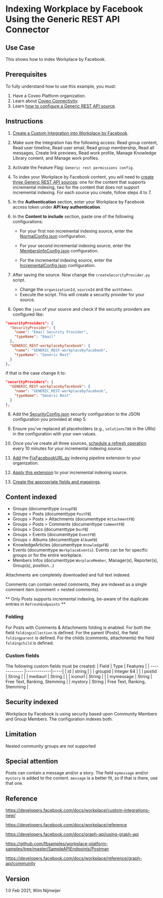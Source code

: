 # Indexing Workplace by Facebook Using the Generic REST API Connector

## Use Case
This shows how to index Workplace by Facebook.

## Prerequisites
To fully understand how to use this example, you must:
1. Have a Coveo Platform organization.
2. Learn about [Coveo Connectivity](https://docs.coveo.com/en/1702/).
3. Learn [how to configure a Generic REST API source](https://docs.coveo.com/en/1896/).

## Instructions
1. [Create a Custom Integration into Workplace by Facebook](https://developers.facebook.com/docs/workplace/custom-integrations-new/).
2. Make sure the Integration has the following access: Read group content, Read user timeline, Read user email, Read group membership, Read all messages, Create link previews, Read work profile, Manage Knowledge Library content, and Manage work profiles.
3. Activate the Feature Flag: `Generic rest permissions config`.
4. To index your Workplace by Facebook content, you will need to [create three Generic REST API sources](https://docs.coveo.com/en/1896/): one for the content that supports incremental indexing, two for the content that does not support incremental indexing. For each source you create, follow steps 4 to 7.

5. In the **Authentication** section, enter your Workplace by Facebook access token under **API key authentication**.

6. In the **Content to include** section, paste one of the following configurations:

    - For your first non incremental indexing source, enter the [NormalConfig.json](https://github.com/coveooss/connectivity-library/blob/master/WorkplaceByFacebook/index/NormalConfig.json) configuration.

    - For your second incremental indexing source, enter the [MembersInfoConfig.json](https://github.com/coveooss/connectivity-library/blob/master/WorkplaceByFacebook/index/MembersInfoConfig.json) configuration.

    - For the incremental indexing source, enter the [IncrementalConfig.json](https://github.com/coveooss/connectivity-library/blob/master/WorkplaceByFacebook/index/IncrementalConfig.json) configuration.

6. After saving the source. Now change the `createSecurityProvider.py` script.
   - Change the `organizationId`, `sourceId` and the `authToken`.
   - Execute the script. This will create a security provider for your source.
7. Open the `json` of your source and check if the security providers are configured like:

  ```json
  "securityProviders": {
    "SecurityProvider": {
      "name": "Email Security Provider",
      "typeName": "Email"
    },
    "GENERIC_REST-workplacebyfacebook": {
      "name": "GENERIC_REST-workplacebyfacebook",
      "typeName": "Generic Rest"
    }
  },
  ```

  if that is the case change it to:
  ```json
  "securityProviders": {
    "GENERIC_REST-workplacebyfacebook": {
      "name": "GENERIC_REST-workplacebyfacebook",
      "typeName": "Generic Rest"
    }
  },
  ```

8. Add the [SecurityConfig.json](https://github.com/coveooss/connectivity-library/blob/master/WorkplaceByFacebook/index/SecurityConfig.json) security configuration to the JSON configuration you provided at step 5. 

9. Ensure you've replaced all placeholders (e.g., `solutions788` in the URIs) in the configuration with your own values.

10. Once you've create all three sources, [schedule a refresh operation](https://docs.coveo.com/en/1933/) every 10 minutes for your incremental indexing source.

11. [Add](https://docs.coveo.com/en/1645/) the [FixFacebookURL.py](https://github.com/coveooss/connectivity-library/blob/master/WorkplaceByFacebook/FixFacebookURL.py) indexing pipeline extension to your organization.

12. [Apply this extension](https://docs.coveo.com/en/1936/) to your incremental indexing source.

13. [Create the appropriate fields and mappings](https://docs.coveo.com/en/1896/#completion).


## Content indexed
* Groups (documenttype `GroupFB`)
* Groups > Posts (documenttype `PostFB`)
* Groups > Posts > Attachments (documenttype `AttachmentFB`)
* Groups > Posts > Comments (documenttype `CommentFB`)
* Groups > Docs (documenttype `DocFB`)
* Groups > Events (documenttype `EventFB`)
* Groups > Albums (documenttype `AlbumFB`)
* KnowledgeArticles (documenttype `KnowledgeFB`)
* Events (documenttype `WorkplaceEvents`). Events can be for specific groups or for the entire workplace.
* Members Infos (documenttype `WorplaceMember`, Manager(s), Reporter(s), Group(s), position...)


Attachments are completely downloaded and full text indexed.

Comments can contain nested comments, they are indexed as a single comment item (comment + nested comments).

** Only Posts supports incremental indexing, be-aware of the duplicate entries in `RefreshEndpoints` **

### Folding
For Posts with Comments & Attachments folding is enabled.
For both the field `foldingcollection` is defined. For the parent (Posts), the field `foldingparent` is defined. For the childs (comments, attachments) the field `foldingchild` is defined.

### Custom fields
The following custom fields must be created:
| Field        | Type           | Features  |
| ------------- |-------------|-----|
| id       | string |  |
| groupid  | Integer 64 | |
| postid   | String | |
| mediaurl | String      |     |
| iconurl  | String     | |
| mymessage | String  | Free Text, Ranking, Stemming |
| mystory   | String  | Free Text, Ranking, Stemming |


## Security indexed
Workplace by Facebook is using security based upon Community Members and Group Members. The configuration indexes both.

## Limitation
Nested community groups are not supported

## Special attention
Posts can contain a message and/or a story. The field `mymessage` and/or `mystory` is added to the content. `message` is a better fit, so if that is there, use that one.

## Reference
https://developers.facebook.com/docs/workplace/custom-integrations-new/

https://developers.facebook.com/docs/workplace/reference

https://developers.facebook.com/docs/graph-api/using-graph-api

https://github.com/fbsamples/workplace-platform-samples/tree/master/SampleAPIEndpoints/Postman

https://developers.facebook.com/docs/workplace/reference/graph-api/community


## Version
1.0 Feb 2021, Wim Nijmeijer
